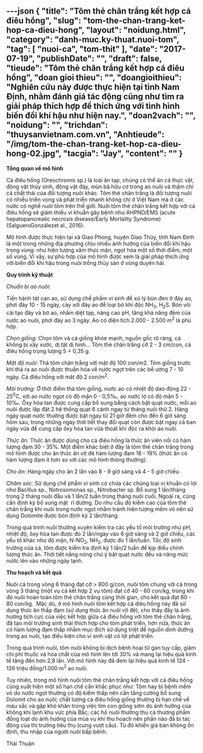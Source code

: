 ---json
{
    "title": "Tôm thẻ chân trắng kết hợp cá điêu hồng",
    "slug": "tom-the-chan-trang-ket-hop-ca-dieu-hong",
    "layout": "noidung.html",
    "category": "danh-muc.ky-thuat.nuoi-tom",
    "tag": [
        "nuoi-ca",
        "tom-thit"
    ],
    "date": "2017-07-19",
    "publishDate": "",
    "draft": false,
    "tieude": "Tôm thẻ chân trắng kết hợp cá điêu hồng",
    "doan gioi thieu": "",
    "doangioithieu": "Nghiên cứu này được thực hiện tại tỉnh Nam Định, nhằm đánh giá tác động cũng như tìm ra giải pháp thích hợp để thích ứng với tình hình biến đổi khí hậu như hiện nay.",
    "doan2vach": "",
    "noidung": "",
    "trichdan": "thuysanvietnam.com.vn",
    "Anhtieude": "/img/tom-the-chan-trang-ket-hop-ca-dieu-hong-02.jpg",
    "tacgia": "Jay",
    "__content__": ""
}
---
<p><strong>Tổng quan về m&ocirc; h&igrave;nh</strong></p>

<p>C&aacute; đi&ecirc;u hồng (Oreochromis sp.) l&agrave; lo&agrave;i ăn tạp, ch&uacute;ng c&oacute; thể ăn cả thực vật, động vật thủy sinh, động vật đ&aacute;y, m&ugrave;n b&atilde; hữu cơ trong ao nu&ocirc;i v&agrave; thậm ch&iacute; cả chất thải của đối tượng nu&ocirc;i kh&aacute;c. T&ocirc;m thẻ ch&acirc;n trắng l&agrave; đối tượng nu&ocirc;i c&oacute; nhiều triển vọng v&agrave; ph&aacute;t triển nhanh kh&ocirc;ng chỉ ở Việt Nam m&agrave; ở c&aacute;c nước c&oacute; nghề nu&ocirc;i t&ocirc;m tr&ecirc;n thế giới. Nu&ocirc;i t&ocirc;m thẻ ch&acirc;n trắng kết hợp với c&aacute; đi&ecirc;u hồng sẽ giảm thiểu vi khuẩn g&acirc;y bệnh như AHPND/EMS (acute hepatopancreatic necrosis disease/Early Mortality Syndrome) (SalgueroGonz&aacute;lezet al., 2016).</p>

<p>M&ocirc; h&igrave;nh được thực hiện tại x&atilde; Giao Phong, huyện Giao Thủy, tỉnh Nam Định l&agrave; một trong những địa phương chịu nhiều ảnh hưởng của biến đổi kh&iacute; hậu trong v&ugrave;ng: như hiện tượng x&acirc;m thực mặn, ngọt h&oacute;a một số thời điểm, một số v&ugrave;ng. V&igrave; vậy, sự ph&ugrave; hợp của m&ocirc; h&igrave;nh được xem l&agrave; giải ph&aacute;p th&iacute;ch ứng với biến đổi kh&iacute; hậu trong nu&ocirc;i trồng thủy sản ở v&ugrave;ng duy&ecirc;n hải.</p>

<p><strong>Quy tr&igrave;nh kỹ thuật</strong></p>

<p><em>Chuẩn bị ao nu&ocirc;i:</em></p>

<p>Tiến h&agrave;nh t&aacute;t cạn ao, sử dụng chế phẩm vi sinh để xử l&yacute; b&ugrave;n đen ở đ&aacute;y ao, phơi đ&aacute;y 10 - 15 ng&agrave;y, c&agrave;y xới đ&aacute;y ao để loại bỏ kh&iacute; độc NH<sub>3</sub>, H<sub>2</sub>S. B&oacute;n v&ocirc;i cải tạo đ&aacute;y v&agrave; bờ ao, nhằm diệt tạp, n&acirc;ng cao pH, tăng khả năng đệm của nước ao nu&ocirc;i, phơi đ&aacute;y ao 3 ng&agrave;y. Ao c&oacute; diện t&iacute;ch 2.000 - 2.500 m<sup>2</sup>&nbsp;l&agrave; ph&ugrave; hợp.</p>

<p><em>Chọn giống:</em>&nbsp;Chọn t&ocirc;m v&agrave; c&aacute; giống khỏe mạnh, nguồn gốc r&otilde; r&agrave;ng, c&aacute; kh&ocirc;ng bị x&acirc;y xước, dị tật dị h&igrave;nh&hellip; T&ocirc;m thẻ ch&acirc;n trắng cỡ 2 - 3 cm/con, c&aacute; đi&ecirc;u hồng trọng lượng 5 + 0,35 g.</p>

<p><em>Mật độ nu&ocirc;i:</em>&nbsp;Thả t&ocirc;m ch&acirc;n trắng với mật độ 100 con/m2. T&ocirc;m giống trước khi thả ra ao nu&ocirc;i được thuần h&oacute;a về nước ngọt tr&ecirc;n c&aacute;c bể ương 7 - 10 ng&agrave;y. C&aacute; đi&ecirc;u hồng với m&acirc;t độ 2 con/m<sup>2</sup>.</p>

<p><em>M&ocirc;i trường:</em>&nbsp;Ở thời điểm thả t&ocirc;m giống, nước ao c&oacute; nhiệt độ dao động 22 - 25<sup>0</sup>C, với ao nước ngọt c&oacute; độ mặn 0 - 0,5&permil;, ao nước lợ c&oacute; độ mặn 5 - 10&permil;. &Ocirc;xy h&ograve;a tan được cung cấp bổ sung bằng c&aacute;ch bật quạt nước, mỗi ao nu&ocirc;i được lắp đặt 2 hệ thống quạt 6 c&aacute;nh ngay từ th&aacute;ng nu&ocirc;i thứ 2. H&agrave;ng ng&agrave;y quạt nước thường được bật ngay từ 21 giờ đ&ecirc;m cho đến 6 giờ s&aacute;ng h&ocirc;m sau, trong những ng&agrave;y thời tiết thay đổi quạt c&ograve;n được bật ngay cả ban ng&agrave;y vừa để cung cấp &ocirc;xy h&ograve;a tan vừa tho&aacute;t kh&iacute; độc ra khỏi ao nu&ocirc;i.</p>

<p><em>Thức ăn:&nbsp;</em>Thức ăn được d&ugrave;ng cho c&aacute; đi&ecirc;u hồng l&agrave; thức ăn vi&ecirc;n nổi c&oacute; h&agrave;m lượng đạm 30 - 35%. Một điểm kh&aacute;c biệt ở đ&acirc;y l&agrave; t&ocirc;m thẻ ch&acirc;n trắng trong m&ocirc; h&igrave;nh được cho ăn thức ăn vịt đẻ h&agrave;m lượng đạm 18 - 19% (thức ăn c&oacute; h&agrave;m lượng đạm &iacute;t hơn so với c&aacute;c m&ocirc; h&igrave;nh th&ocirc;ng thường).</p>

<p><em>Cho ăn:</em>&nbsp;H&agrave;ng ng&agrave;y cho ăn 2 lần v&agrave;o 8 - 9 giờ s&aacute;ng v&agrave; 4 - 5 giờ chiều.</p>

<p><em>Chăm s&oacute;c:</em>&nbsp;Sử dụng chế phẩm vi sinh c&oacute; chứa c&aacute;c chủng loại vi khuẩn c&oacute; lợi như Bacillus sp., Notrosomonas sp., Nitrobacter sp. Bổ sung 1 lần/th&aacute;ng trong 2 th&aacute;ng nu&ocirc;i đầu v&agrave; 1 lần/2 tuần trong th&aacute;ng nu&ocirc;i cuối. Ngo&agrave;i ra, cũng cần định kỳ bổ sung mật&nbsp; rỉ đường. Do nhu cầu độ kiềm cao của t&ocirc;m thẻ ch&acirc;n trắng khi nu&ocirc;i trong nước ngọt nhằm tr&aacute;nh hiện tượng mềm vỏ n&ecirc;n sử dụng Dolomite được b&oacute;n định kỳ 2 lần/th&aacute;ng.</p>

<p>Trong qu&aacute; tr&igrave;nh nu&ocirc;i thường xuy&ecirc;n kiểm tra c&aacute;c yếu tố m&ocirc;i trường như pH, nhiệt độ, &ocirc;xy h&ograve;a tan được đo 2 lần/ng&agrave;y v&agrave;o 6 giờ s&aacute;ng v&agrave; 2 giờ chiều, c&aacute;c yếu tố kh&aacute;c như độ mặn, N-NO<sub>2</sub>, NH<sub>2</sub>, được đo 1 lần/tuần. Tốc độ sinh trưởng của c&aacute;, t&ocirc;m được kiểm tra định kỳ 1 lần/2 tuần để kịp điều chỉnh lượng thức ăn. Thời tiết nắng n&oacute;ng ch&uacute; &yacute; bật quạt nước đều v&agrave; n&acirc;ng mức nước l&ecirc;n v&agrave;o những ng&agrave;y lạnh.</p>

<p><strong>Thu hoạch v&agrave; kết quả</strong></p>

<p>Nu&ocirc;i c&aacute; trong v&ograve;ng 6 th&aacute;ng đạt cỡ &gt; 800 g/con, nu&ocirc;i t&ocirc;m chung với c&aacute; trong v&ograve;ng 3 th&aacute;ng (một vụ c&aacute; kết hợp 2 vụ t&ocirc;m) đạt cỡ 40 - 60 con/kg, trong khi đ&oacute; nu&ocirc;i ho&agrave;n to&agrave;n t&ocirc;m thẻ ch&acirc;n trắng c&ugrave;ng thời gian, cho kết quả đạt 60 - 80 con/kg.&nbsp; Mặc d&ugrave;, ở m&ocirc; h&igrave;nh nu&ocirc;i t&ocirc;m kết hợp c&aacute; di&ecirc;u hồng n&agrave;y đ&atilde; sử dụng thức ăn thấp đạm (sử dụng thức ăn nu&ocirc;i vịt đẻ), cho thấy đ&acirc;y l&agrave; ảnh hưởng t&iacute;ch cực của việc kết hợp giữa c&aacute; đi&ecirc;u hồng với t&ocirc;m thẻ ch&acirc;n trắng, đ&atilde; tạo m&ocirc;i trường sinh th&aacute;i th&iacute;ch hợp cho t&ocirc;m ph&aacute;t triển, hơn nữa, thức ăn c&oacute; h&agrave;m lượng đạm thấp nhằm mục đ&iacute;ch sử dụng triệt để nguồn dinh dưỡng trong ao nu&ocirc;i, tạo điều kiện cho vi sinh vật c&oacute; lợi ph&aacute;t triển.</p>

<p>Trong qu&aacute; tr&igrave;nh nu&ocirc;i, t&ocirc;m nu&ocirc;i kh&ocirc;ng bị dịch bệnh hoại tử gan tụy cấp, giảm chi ph&iacute; thuốc v&agrave; h&oacute;a chất của m&ocirc; h&igrave;nh l&ecirc;n tới 30% v&agrave; mang lại hiệu quả kinh tế tăng đến hơn 2,8 lần. Với m&ocirc; h&igrave;nh n&agrave;y đ&atilde; đem lại hiệu quả kinh tế 124 - 126 triệu đồng/1.000 m<sup>2</sup>&nbsp;ao nu&ocirc;i.</p>

<p>Tuy nhi&ecirc;n, trong m&ocirc; h&igrave;nh nu&ocirc;i t&ocirc;m thẻ ch&acirc;n trắng kết hợp với c&aacute; đi&ecirc;u hồng cũng xuất hiện một số hạn chế cần khắc phục như: T&ocirc;m hay bị bệnh mềm vỏ do nước ngọt thường c&oacute; độ kiềm thấp n&ecirc;n cần tăng cường bổ sung Dolomit cho ao nu&ocirc;i; chất lượng c&aacute; đi&ecirc;u hồng giống thường bị hạn chế về m&agrave;u sắc v&agrave; gặp kh&oacute; khăn trong việc t&igrave;m con giống sớm do ảnh hưởng của kh&ocirc;ng kh&iacute; lạnh khu vực ph&iacute;a Bắc; c&aacute;c hộ nu&ocirc;i thường thu c&aacute; thương phẩm đồng loạt do ảnh hưởng của m&ugrave;a vụ khi thu hoạch n&ecirc;n phần n&agrave;o đ&atilde; bị t&aacute;c động của thị trường ti&ecirc;u thụ (cung vượt cầu). Từ đ&oacute; khiến gi&aacute; b&aacute;n kh&ocirc;ng ổn định, thu nhập của người nu&ocirc;i bấp b&ecirc;nh.</p>

<p>Th&aacute;i Thuận</p>
